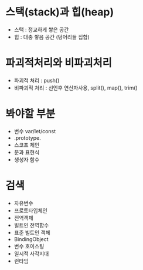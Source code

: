 # 스택(stack)과 힙(heap)
- 스택 : 정교하게 쌓은 공간 
- 힙 : 대충 쌓음 공간 (덩어리들 집합)

# 파괴적처리와 비파괴처리
- 파괴적 처리 : push()
- 비파괴적 처리 : 선언후 연산자사용, split(), map(), trim()

# 봐야할 부분
- 변수 var/let/const
- .prototype.
- 스코프 체인
- 문과 표현식
- 생성자 함수

# 검색
- 자유변수
- 프로토타입체인
- 전역객체
- 빌트인 전역함수
- 표준 빌트인 객체
- BindingObject
- 변수 호이스팅
- 일시적 사각지대
- 런타임
